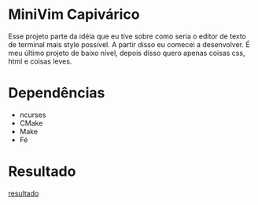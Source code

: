 # MiniVim Capivárico

Esse projeto parte da idéia que eu tive sobre como seria o editor de texto de terminal mais style possível. A partir disso eu comecei a desenvolver. É meu último projeto de baixo nível, depois disso quero apenas coisas css, html e coisas leves.

# Dependências
* ncurses
* CMake
* Make
* Fé

# Resultado
[resultado](https://github.com/Vitor-tml/vitor-tml/blob/main/minivim.png?raw=true)